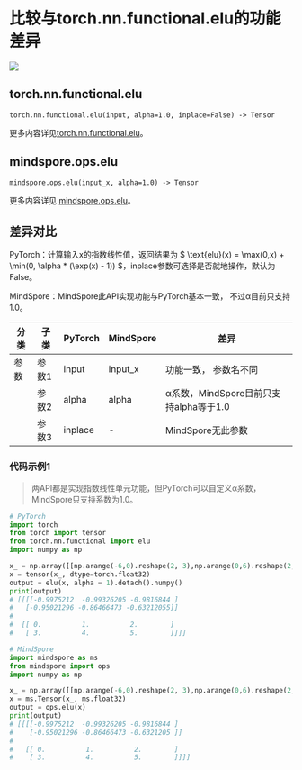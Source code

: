 # 比较与torch.nn.functional.elu的功能差异

<a href="https://gitee.com/mindspore/docs/blob/master/docs/mindspore/source_zh_cn/note/api_mapping/pytorch_diff/elu.md" target="_blank"><img src="https://mindspore-website.obs.cn-north-4.myhuaweicloud.com/website-images/master/resource/_static/logo_source.png"></a>

## torch.nn.functional.elu

```text
torch.nn.functional.elu(input, alpha=1.0, inplace=False) -> Tensor
```

更多内容详见[torch.nn.functional.elu](https://pytorch.org/docs/1.8.1/nn.functional.html#elu)。

## mindspore.ops.elu

``` text
mindspore.ops.elu(input_x, alpha=1.0) -> Tensor
```

更多内容详见 [mindspore.ops.elu](https://www.mindspore.cn/docs/zh-CN/master/api_python/ops/mindspore.ops.elu.html)。

## 差异对比

PyTorch：计算输入x的指数线性值，返回结果为 $ \text{elu}(x) = \max(0,x) + \min(0, \alpha * (\exp(x) - 1)) $，inplace参数可选择是否就地操作，默认为False。

MindSpore：MindSpore此API实现功能与PyTorch基本一致， 不过α目前只支持1.0。

| 分类 | 子类 |PyTorch | MindSpore | 差异 |
| --- | --- | --- | --- |---|
|参数 | 参数1 | input | input_x |功能一致， 参数名不同 |
| | 参数2 | alpha | alpha | α系数，MindSpore目前只支持alpha等于1.0 |
| | 参数3 | inplace | - | MindSpore无此参数 |

### 代码示例1

> 两API都是实现指数线性单元功能，但PyTorch可以自定义α系数，MindSpore只支持系数为1.0。

```python
# PyTorch
import torch
from torch import tensor
from torch.nn.functional import elu
import numpy as np

x_ = np.array([[np.arange(-6,0).reshape(2, 3),np.arange(0,6).reshape(2, 3)]])
x = tensor(x_, dtype=torch.float32)
output = elu(x, alpha = 1).detach().numpy()
print(output)
# [[[[-0.9975212  -0.99326205 -0.9816844 ]
#   [-0.95021296 -0.86466473 -0.63212055]]
#
#  [[ 0.          1.          2.        ]
#   [ 3.          4.          5.        ]]]]

# MindSpore
import mindspore as ms
from mindspore import ops
import numpy as np

x_ = np.array([[np.arange(-6,0).reshape(2, 3),np.arange(0,6).reshape(2, 3)]])
x = ms.Tensor(x_, ms.float32)
output = ops.elu(x)
print(output)
# [[[[-0.9975212  -0.99326205 -0.9816844 ]
#    [-0.95021296 -0.86466473 -0.6321205 ]]
#
#   [[ 0.          1.          2.        ]
#    [ 3.          4.          5.        ]]]]
```
